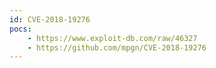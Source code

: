 ```yaml
---
id: CVE-2018-19276
pocs:
    - https://www.exploit-db.com/raw/46327
    - https://github.com/mpgn/CVE-2018-19276
---
```

